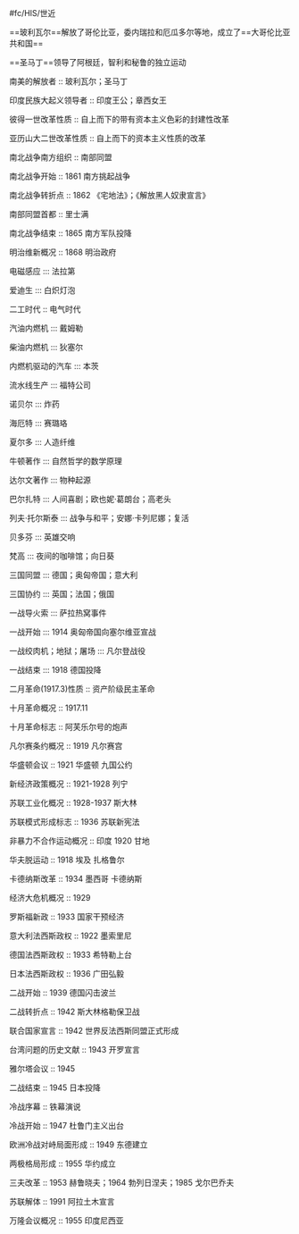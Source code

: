 #fc/HIS/世近 

==玻利瓦尔==解放了哥伦比亚，委内瑞拉和厄瓜多尔等地，成立了==大哥伦比亚共和国== <!--SR:!2000-01-01,1,250!2025-06-23,1,230-->

==圣马丁==领导了阿根廷，智利和秘鲁的独立运动

南美的解放者 :: 玻利瓦尔；圣马丁

印度民族大起义领导者 :: 印度王公；章西女王

彼得一世改革性质 :: 自上而下的带有资本主义色彩的封建性改革

亚历山大二世改革性质 :: 自上而下的资本主义性质的改革

南北战争南方组织 :: 南部同盟

南北战争开始 :: 1861 南方挑起战争 <!--SR:!2025-06-25,3,250-->

南北战争转折点 :: 1862 《宅地法》；《解放黑人奴隶宣言》

南部同盟首都 :: 里士满

南北战争结束 :: 1865 南方军队投降

明治维新概况 :: 1868 明治政府 <!--SR:!2025-06-25,3,250-->

电磁感应 ::: 法拉第

爱迪生 ::: 白炽灯泡 <!--SR:!2025-06-25,3,250!2025-06-25,3,250-->

二工时代 :: 电气时代 <!--SR:!2025-06-25,3,250-->

汽油内燃机 ::: 戴姆勒 <!--SR:!2025-06-25,3,250!2000-01-01,1,250-->

柴油内燃机 ::: 狄塞尔

内燃机驱动的汽车 ::: 本茨

流水线生产 ::: 福特公司 <!--SR:!2025-06-25,3,250!2000-01-01,1,250-->

诺贝尔 ::: 炸药

海厄特 ::: 赛璐珞 <!--SR:!2025-06-23,1,230!2000-01-01,1,250-->

夏尔多 ::: 人造纤维

牛顿著作 ::: 自然哲学的数学原理 <!--SR:!2025-06-25,3,250!2000-01-01,1,250-->

达尔文著作 ::: 物种起源

巴尔扎特 ::: 人间喜剧；欧也妮·葛朗台；高老头 <!--SR:!2000-01-01,1,250!2025-06-23,1,230-->

列夫·托尔斯泰 ::: 战争与和平；安娜·卡列尼娜；复活

贝多芬 ::: 英雄交响

梵高 ::: 夜间的咖啡馆；向日葵 <!--SR:!2025-06-25,3,250!2000-01-01,1,250-->

三国同盟 ::: 德国；奥匈帝国；意大利

三国协约 ::: 英国；法国；俄国 <!--SR:!2025-06-23,1,230!2000-01-01,1,250-->

一战导火索 ::: 萨拉热窝事件

一战开始 ::: 1914 奥匈帝国向塞尔维亚宣战 <!--SR:!2025-06-25,3,250!2025-06-25,3,250-->

一战绞肉机；地狱；屠场 ::: 凡尔登战役 <!--SR:!2025-06-25,3,250!2000-01-01,1,250-->

一战结束 ::: 1918 德国投降

二月革命(1917.3)性质 :: 资产阶级民主革命

十月革命概况 :: 1917.11

十月革命标志 :: 阿芙乐尔号的炮声

凡尔赛条约概况 :: 1919 凡尔赛宫

华盛顿会议 :: 1921 华盛顿 九国公约

新经济政策概况 :: 1921-1928 列宁

苏联工业化概况 :: 1928-1937 斯大林

苏联模式形成标志 :: 1936 苏联新宪法

非暴力不合作运动概况 :: 印度 1920 甘地

华夫脱运动 :: 1918 埃及 扎格鲁尔

卡德纳斯改革 :: 1934 墨西哥 卡德纳斯 <!--SR:!2025-06-25,3,250-->

经济大危机概况 :: 1929

罗斯福新政 :: 1933 国家干预经济

意大利法西斯政权 :: 1922 墨索里尼

德国法西斯政权 :: 1933 希特勒上台

日本法西斯政权 :: 1936 广田弘毅 <!--SR:!2025-06-25,3,250-->

二战开始 :: 1939 德国闪击波兰

二战转折点 :: 1942 斯大林格勒保卫战

联合国家宣言 :: 1942 世界反法西斯同盟正式形成 <!--SR:!2025-06-23,1,230-->

台湾问题的历史文献 :: 1943 开罗宣言 <!--SR:!2025-06-25,3,250-->

雅尔塔会议 :: 1945

二战结束 :: 1945 日本投降

冷战序幕 :: 铁幕演说

冷战开始 :: 1947 杜鲁门主义出台

欧洲冷战对峙局面形成 :: 1949 东德建立

两极格局形成 :: 1955 华约成立

三夫改革 :: 1953 赫鲁晓夫；1964 勃列日涅夫；1985 戈尔巴乔夫 <!--SR:!2025-06-25,3,250-->

苏联解体 :: 1991 阿拉土木宣言 <!--SR:!2025-06-25,3,250-->

万隆会议概况 :: 1955 印度尼西亚 <!--SR:!2025-06-23,1,230-->
